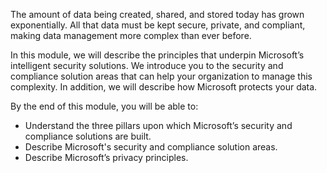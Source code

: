 The amount of data being created, shared, and stored today has grown exponentially. All that data must be kept secure, private, and compliant, making data management more complex than ever before. 

In this module, we will describe the principles that underpin Microsoft’s intelligent security solutions. We introduce you to the security and compliance solution areas that can help your organization to manage this complexity.  In addition, we will describe how Microsoft protects your data.

By the end of this module, you will be able to:
* Understand the three pillars upon which Microsoft’s security and compliance solutions are built.
* Describe Microsoft's security and compliance solution areas.
* Describe Microsoft’s privacy principles.

